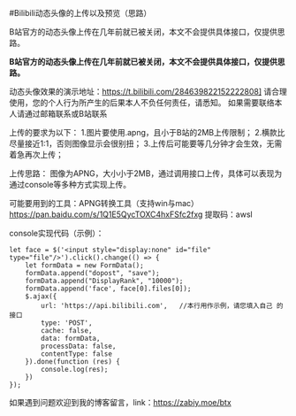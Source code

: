 #Bilibili动态头像的上传以及预览（思路）

B站官方的动态头像上传在几年前就已被关闭，本文不会提供具体接口，仅提供思路。

**B站官方的动态头像上传在几年前就已被关闭，本文不会提供具体接口，仅提供思路。**

动态头像效果的演示地址：https://t.bilibili.com/284639822152222808]
请合理使用，您的个人行为所产生的后果本人不负任何责任，请悉知。
如果需要联络本人请通过邮箱联系或B站联系

上传的要求为以下：
1.图片要使用.apng，且小于B站的2MB上传限制；
2.横款比尽量接近1:1，否则图像显示会很别扭；
3.上传后可能要等几分钟才会生效，无需着急再次上传；

上传思路：
图像为APNG，大小小于2MB，通过调用接口上传，具体可以表现为通过console等多种方式实现上传。

可能要用到的工具：APNG转换工具（支持win与mac）https://pan.baidu.com/s/1Q1E5QycTOXC4hxFSfc2fxg  提取码：awsl

console实现代码（示例）：

    let face = $('<input style="display:none" id="file" type="file"/>').click().change(() => {
        let formData = new FormData();
        formData.append("dopost", "save");
        formData.append("DisplayRank", "10000");
        formData.append('face', face[0].files[0]);
        $.ajax({
            url: 'https://api.bilibili.com',   //本行用作示例，请您填入自己 的接口
            type: 'POST',
            cache: false,
            data: formData,
            processData: false,
            contentType: false
        }).done(function (res) {
            console.log(res);
        })
    });



如果遇到问题欢迎到我的博客留言，link：https://zabiy.moe/btx
